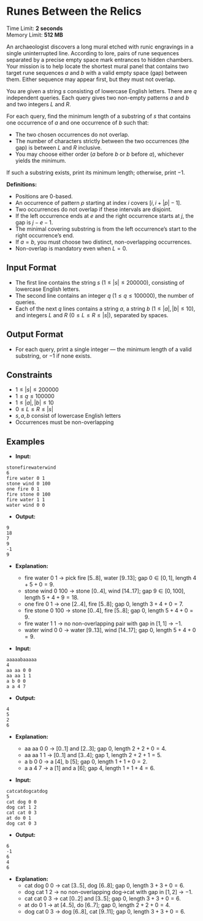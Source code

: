 # Runes Between the Relics
Time Limit: **2 seconds**  
Memory Limit: **512 MB**

An archaeologist discovers a long mural etched with runic engravings in a single uninterrupted line. According to lore, pairs of rune sequences separated by a precise empty space mark entrances to hidden chambers. Your mission is to help locate the shortest mural panel that contains two target rune sequences $a$ and $b$ with a valid empty space (gap) between them. Either sequence may appear first, but they must not overlap.

You are given a string $s$ consisting of lowercase English letters. There are $q$ independent queries. Each query gives two non-empty patterns $a$ and $b$ and two integers $L$ and $R$.

For each query, find the minimum length of a substring of $s$ that contains one occurrence of $a$ and one occurrence of $b$ such that:
- The two chosen occurrences do not overlap.
- The number of characters strictly between the two occurrences (the gap) is between $L$ and $R$ inclusive.
- You may choose either order ($a$ before $b$ or $b$ before $a$), whichever yields the minimum.

If such a substring exists, print its minimum length; otherwise, print $-1$.

**Definitions:**
- Positions are $0$-based.
- An occurrence of pattern $p$ starting at index $i$ covers $[i, i + |p| - 1]$.
- Two occurrences do not overlap if these intervals are disjoint.
- If the left occurrence ends at $e$ and the right occurrence starts at $j$, the gap is $j - e - 1$.
- The minimal covering substring is from the left occurrence’s start to the right occurrence’s end.
- If $a = b$, you must choose two distinct, non-overlapping occurrences.
- Non-overlap is mandatory even when $L = 0$.


## Input Format
- The first line contains the string $s$ ($1 \leq |s| \leq 200000$), consisting of lowercase English letters.  
- The second line contains an integer $q$ ($1 \leq q \leq 100000$), the number of queries.  
- Each of the next $q$ lines contains a string $a$, a string $b$ ($1 \leq |a|, |b| \leq 10$), and integers $L$ and $R$ ($0 \leq L \leq R \leq |s|$), separated by spaces.  

## Output Format
- For each query, print a single integer — the minimum length of a valid substring, or $-1$ if none exists.


## Constraints
- $1 \leq |s| \leq 200000$  
- $1 \leq q \leq 100000$  
- $1 \leq |a|, |b| \leq 10$  
- $0 \leq L \leq R \leq |s|$  
- $s, a, b$ consist of lowercase English letters  
- Occurrences must be non-overlapping  


## Examples
 - **Input:**
```
stonefirewaterwind
6
fire water 0 1
stone wind 0 100
one fire 0 1
fire stone 0 100
fire water 1 1
water wind 0 0
```

 - **Output:**
```
9
18
7
9
-1
9
```

 - **Explanation:**
   - fire water 0 1 → pick fire [5..8], water [9..13]; gap $0\in[0,1]$, length $4+5+0=9$.
   - stone wind 0 100 → stone [0..4], wind [14..17]; gap $9\in[0,100]$, length $5+4+9=18$.
   - one fire 0 1 → one [2..4], fire [5..8]; gap $0$, length $3+4+0=7$.
   - fire stone 0 100 → stone [0..4], fire [5..8]; gap $0$, length $5+4+0=9$.
   - fire water 1 1 → no non-overlapping pair with gap in $[1,1]$ → $-1$.
   - water wind 0 0 → water [9..13], wind [14..17]; gap $0$, length $5+4+0=9$.

 - **Input:**
```
aaaaabaaaaa
4
aa aa 0 0
aa aa 1 1
a b 0 0
a a 4 7
```

 - **Output:**
```
4
5
2
6
```
 - **Explanation:**
    - aa aa 0 0 → [0..1] and [2..3]; gap $0$, length $2+2+0=4$.
    - aa aa 1 1 → [0..1] and [3..4]; gap $1$, length $2+2+1=5$.
    - a b 0 0 → a [4], b [5]; gap $0$, length $1+1+0=2$.
    - a a 4 7 → a [1] and a [6]; gap $4$, length $1+1+4=6$.

 - **Input:**
```
catcatdogcatdog
5
cat dog 0 0
dog cat 1 2
cat cat 0 3
at do 0 1
dog cat 0 3
```

 - **Output:**
```
6
-1
6
4
6
```
 - **Explanation:**
   - cat dog 0 0 → cat [3..5], dog [6..8]; gap $0$, length $3+3+0=6$.
   - dog cat 1 2 → no non-overlapping dog→cat with gap in $[1,2]$ → $-1$.
   - cat cat 0 3 → cat [0..2] and [3..5]; gap $0$, length $3+3+0=6$.
   - at do 0 1 → at [4..5], do [6..7]; gap $0$, length $2+2+0=4$.
   - dog cat 0 3 → dog [6..8], cat [9..11]; gap $0$, length $3+3+0=6$.


